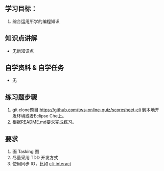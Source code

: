 ## 学习目标：

1. 综合运用所学的编程知识

## 知识点讲解

- 无新知识点

## 自学资料 & 自学任务

- 无

##  练习题步骤

1. git clone题目 https://github.com/tws-online-quiz/scoresheet-cli 到本地开发环境或者Eclipse Che上。
2. 根据README.md要求完成练习。

## 要求

1. 画 Tasking 图
2. 尽量采用 TDD 开发方式
3. 使用同步 IO，比如 [cli-interact](https://www.npmjs.com/package/cli-interact)
